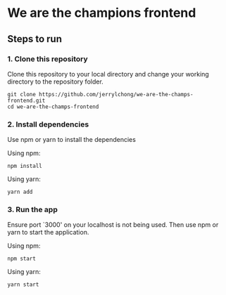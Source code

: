 # We are the champions frontend

## Steps to run

### 1. Clone this repository
Clone this repository to your local directory and change your working directory to the repository folder.
```
git clone https://github.com/jerrylchong/we-are-the-champs-frontend.git
cd we-are-the-champs-frontend
```

### 2. Install dependencies
Use npm or yarn to install the dependencies

Using npm:
```
npm install
```

Using yarn:
```
yarn add
```

### 3. Run the app
Ensure port `3000' on your localhost is not being used. Then use npm or yarn to start the application.

Using npm:
```
npm start
```

Using yarn:
```
yarn start
```
